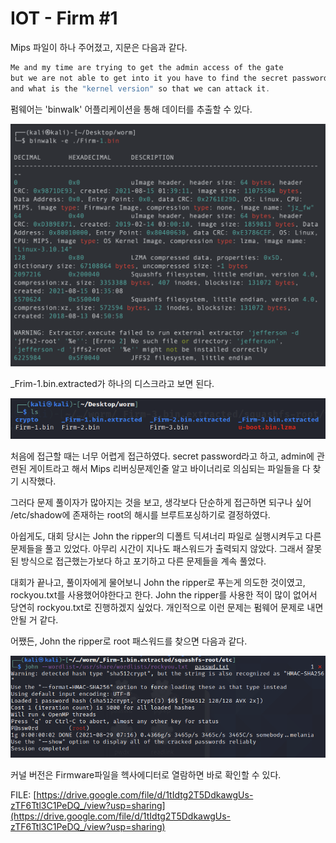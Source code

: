 # IOT - Firm #1

Mips 파일이 하나 주어졌고, 지문은 다음과 같다.

```c
Me and my time are trying to get the admin access of the gate 
but we are not able to get into it you have to find the secret password 
and what is the "kernel version" so that we can attack it.
```

펌웨어는 'binwalk' 어플리케이션을 통해 데이터를 추출할 수 있다. 

![binwalk](https://github.com/Demon-KR/Demon-CTF-Writeup/blob/main/WORMCON0x01/iot/Firmware-1/.resource/binwalk.png)

_Frim-1.bin.extracted가 하나의 디스크라고 보면 된다.

![Firm1_extract](https://github.com/Demon-KR/Demon-CTF-Writeup/blob/main/WORMCON0x01/iot/Firmware-1/.resource/Firm1_extract.png)

처음에 접근할 때는 너무 어렵게 접근하였다. secret password라고 하고, admin에 관련된 게이트라고 해서 Mips 리버싱문제인줄 알고 바이너리로 의심되는 파일들을 다 찾기 시작했다. 

그러다 문제 풀이자가 많아지는 것을 보고, 생각보다 단순하게 접근하면 되구나 싶어 /etc/shadow에 존재하는 root의 해시를 브루트포싱하기로 결정하였다. 

아쉽게도, 대회 당시는 John the ripper의 디폴트 딕셔너리 파일로 실행시켜두고 다른 문제들을 풀고 있었다. 아무리 시간이 지나도 패스워드가 출력되지 않았다. 그래서 잘못 된 방식으로 접근했는가보다 하고 포기하고 다른 문제들을 계속 풀었다. 

대회가 끝나고, 풀이자에게 물어보니 John the ripper로 푸는게 의도한 것이였고, rockyou.txt를 사용했어야한다고 한다. John the ripper를 사용한 적이 많이 없어서 당연히 rockyou.txt로 진행하겠지 싶었다. 개인적으로 이런 문제는 펌웨어 문제로 내면 안될 거 같다. 

어쨌든, John the ripper로 root 패스워드를 찾으면 다음과 같다.

![John-The-Ripper](https://github.com/Demon-KR/Demon-CTF-Writeup/blob/main/WORMCON0x01/iot/Firmware-1/.resource/john-the-ripper.png)

커널 버전은 Firmware파일을 헥사에디터로 열람하면 바로 확인할 수 있다.

FILE: [https://drive.google.com/file/d/1tIdtg2T5DdkawgUs-zTF6Ttl3C1PeDQ_/view?usp=sharing](https://drive.google.com/file/d/1tIdtg2T5DdkawgUs-zTF6Ttl3C1PeDQ_/view?usp=sharing)
